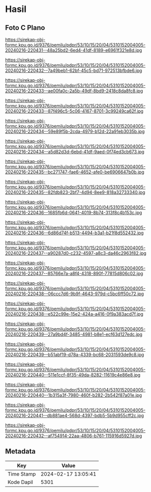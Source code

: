 # Hasil

## Foto C Plano

https://sirekap-obj-formc.kpu.go.id/9376/pemilu/pdpr/53/10/15/20/04/5310152004005-20240216-220431--48a25bd2-6ed4-41df-8189-e6961f321e8d.jpg

https://sirekap-obj-formc.kpu.go.id/9376/pemilu/pdpr/53/10/15/20/04/5310152004005-20240216-220432--7a49beb1-62bf-45c5-bd71-972513bfbde6.jpg

https://sirekap-obj-formc.kpu.go.id/9376/pemilu/pdpr/53/10/15/20/04/5310152004005-20240216-220433--ae00fa0c-2a5b-49df-8bd9-2418c8da8fc8.jpg

https://sirekap-obj-formc.kpu.go.id/9376/pemilu/pdpr/53/10/15/20/04/5310152004005-20240216-220433--87f496c5-5c06-4167-8701-3c99249ca62f.jpg

https://sirekap-obj-formc.kpu.go.id/9376/pemilu/pdpr/53/10/15/20/04/5310152004005-20240216-220434--59e89f5b-2cda-4979-b12d-22a91eb3035b.jpg

https://sirekap-obj-formc.kpu.go.id/9376/pemilu/pdpr/53/10/15/20/04/5310152004005-20240216-220434--a5d82d3d-6ebd-41df-9aed-0f74ed3cb673.jpg

https://sirekap-obj-formc.kpu.go.id/9376/pemilu/pdpr/53/10/15/20/04/5310152004005-20240216-220435--bc271747-fae6-4652-afe0-be6906647b0b.jpg

https://sirekap-obj-formc.kpu.go.id/9376/pemilu/pdpr/53/10/15/20/04/5310152004005-20240216-220435--82fdb823-2bf7-4d94-8ee9-818a32733340.jpg

https://sirekap-obj-formc.kpu.go.id/9376/pemilu/pdpr/53/10/15/20/04/5310152004005-20240216-220436--1685fb6d-0641-4019-8b74-313f8c4b153c.jpg

https://sirekap-obj-formc.kpu.go.id/9376/pemilu/pdpr/53/10/15/20/04/5310152004005-20240216-220436--6d86d74f-b513-4494-b3a1-b21f8d552432.jpg

https://sirekap-obj-formc.kpu.go.id/9376/pemilu/pdpr/53/10/15/20/04/5310152004005-20240216-220437--a90287d0-c232-4597-a8c3-da46c2963f82.jpg

https://sirekap-obj-formc.kpu.go.id/9376/pemilu/pdpr/53/10/15/20/04/5310152004005-20240216-220437--85766e7a-a8f4-4318-890f-77815d806c02.jpg

https://sirekap-obj-formc.kpu.go.id/9376/pemilu/pdpr/53/10/15/20/04/5310152004005-20240216-220438--06ccc7d6-9b9f-4643-979d-c5bc6ff50c72.jpg

https://sirekap-obj-formc.kpu.go.id/9376/pemilu/pdpr/53/10/15/20/04/5310152004005-20240216-220438--e522c99e-15e2-424a-a416-0f9a383acd7f.jpg

https://sirekap-obj-formc.kpu.go.id/9376/pemilu/pdpr/53/10/15/20/04/5310152004005-20240216-220439--27a9bd4f-3485-4981-b8e1-ecf63d127edc.jpg

https://sirekap-obj-formc.kpu.go.id/9376/pemilu/pdpr/53/10/15/20/04/5310152004005-20240216-220439--b51abf19-d78a-4339-bc68-2031593de9c8.jpg

https://sirekap-obj-formc.kpu.go.id/9376/pemilu/pdpr/53/10/15/20/04/5310152004005-20240216-220440--511e1ccf-8f35-49da-8282-11619c4e86e8.jpg

https://sirekap-obj-formc.kpu.go.id/9376/pemilu/pdpr/53/10/15/20/04/5310152004005-20240216-220440--1b315a3f-7980-460f-b282-2b542f87a01e.jpg

https://sirekap-obj-formc.kpu.go.id/9376/pemilu/pdpr/53/10/15/20/04/5310152004005-20240216-220441--db881ae4-568d-4397-bdb5-5b9d955cff2c.jpg

https://sirekap-obj-formc.kpu.go.id/9376/pemilu/pdpr/53/10/15/20/04/5310152004005-20240216-220432--af754914-22aa-4806-b761-115916d5927d.jpg


## Metadata

| Key        | Value               |
| ---------- | ------------------- |
| Time Stamp | 2024-02-17 13:05:41 |
| Kode Dapil | 5301                |



